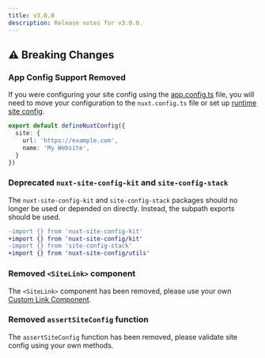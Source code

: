 ```yaml
---
title: v3.0.0
description: Release notes for v3.0.0.
---
```


## ⚠️ Breaking Changes

### App Config Support Removed

If you were configuring your site config using the [app.config.ts](https://nuxt.com/docs/guide/directory-structure/app-config) file, you will need to move your configuration to the `nuxt.config.ts` file
or set up [runtime site config](/docs/site-config/guides/runtime-site-config).

```ts [nuxt.config]
export default defineNuxtConfig({
  site: {
    url: 'https://example.com',
    name: 'My Website',
  }
})
```


### Deprecated `nuxt-site-config-kit` and `site-config-stack`

The `nuxt-site-config-kit` and `site-config-stack` packages should no longer be used or depended on directly. Instead, the subpath exports should be used.

```diff
-import {} from 'nuxt-site-config-kit'
+import {} from 'nuxt-site-config/kit'
-import {} from 'site-config-stack'
+import {} from 'nuxt-site-config/utils'
```

### Removed `<SiteLink>` component

The `<SiteLink>` component has been removed, please use your own [Custom Link Component](https://nuxt.com/docs/api/components/nuxt-link#custom-link-component).

### Removed `assertSiteConfig` function

The `assertSiteConfig` function has been removed, please validate site config using your own methods.

